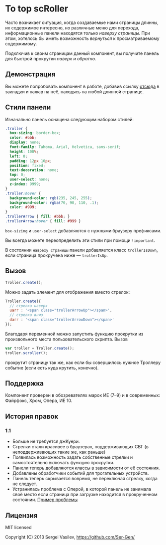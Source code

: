 # To top scRoller

Часто возникает ситуация, когда создаваемые нами страницы длинны, их содержимое интересно, но различные меню для перехода, информационные панели находятся только _наверху страницы_. При этом, хотелось бы иметь возможность _вернуться_ к просматриваемому содержимому.

Подключив к своим страницам данный компонент, вы получите панель для быстрой прокрутки _наверх и обратно_.

## Демонстрация

Вы можете попробовать компонент в работе, добавив ссылку [отсюда](http://ser-gen.github.io/source/troller/bookmarklet-host.html) в закладки и нажав на неё, находясь на любой длинной странице.

## Стили панели

Изначально панель оснащена следующим набором стилей:

```css
.troller {
  box-sizing: border-box;
  color: #bbb;
  display: none;
  font-family: Tahoma, Arial, Helvetica, sans-serif;
  height: 100%;
  left: 0;
  padding: 12px 10px;
  position: fixed;
  text-decoration: none;
  top: 0;
  user-select: none;
  z-index: 9999;
}
.troller:hover {
  background-color: rgb(235, 245, 255);
  background-color: rgba(70, 90, 110, .1);
  color: #999;
}
.trollerArrow { fill: #bbb; }
.trollerArrow:hover { fill: #999 }
```

`box-sizing` и `user-select` добавляются с нужными браузеру префиксами.

Вы всегда можете переопределить эти стили при помощи `!important`.

В состоянии `навреху страницы` панели добавляется класс `trollerIsDown`, если страница прокручена ниже — `trollerIsUp`.

## Вызов

```javascript
Troller.create();
```

Можно задать элемент для отображения вместо стрелок:

```javascript
Troller.create({
  // стрелка наверх
  uarr : '<span class="trollerArrowUp"></span>',
  // стрелка вниз
  darr : '<span class="trollerArrowDown"></span>'
});
```

Благодаря переменной можно запустить функцию прокрутки из произвольного места пользовательского скрипта. Вызов

```javascript
var troller = Troller.create();
troller.scroller();
```

прокрутит страницу так же, как если бы совершилось нужное Троллеру событие (если есть куда крутить, конечно).


## Поддержка

Компонент проверен в обозревателях марок ИЕ (7&ndash;9) и в современных: Файрфокс, Хром, Опера, ИЕ 10.


## История правок
### 1.1
- Больше не требуется джКуери.
- Стрелки стали красивее в браузерах, поддерживающих СВГ (в неподдерживающих такие же, как раньше)
- Появилась возможность задать собственные стрелки и самостоятельно включать функцию прокрутки.
- Панели теперь добавляются классы в зависимости от её состояния.
- Добавлены обработчики событий для трогательных устройств.
- Панель теперь скрывается вовремя, не переключая стрелку, когда не следует.
- Устранилась проблема с Оперой, в которой панель не занимала своё место если страница при загрузке находится в прокрученном состоянии. [Пример проблемы](http://ser-gen.github.io/source/troller/test-opera.html)

## Лицензия

MIT licensed

Copyright (C) 2013 Sergei Vasilev, https://github.com/Ser-Gen/